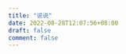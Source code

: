 ```yaml
---
title: "说说"
date: 2022-08-28T12:07:56+08:00
draft: false
comment: false
---
```

<!-- 引用 artitalk -->

<script type="text/javascript" src="https://unpkg.com/artitalk"></script>

<!-- 存放说说的容器 -->

<div id="artitalk_main"></div>
<script>
new Artitalk({
    appId: 'H5pU3QETsLbYLkqlfnyorODT-MdYXbMMI', // Your LeanCloud appId
    appKey: 'pnp2YDSEGbfnNsN6HASSMl50' // Your LeanCloud appKey
    serverURL: 'artitalk.penginman.com'
})
</script>
